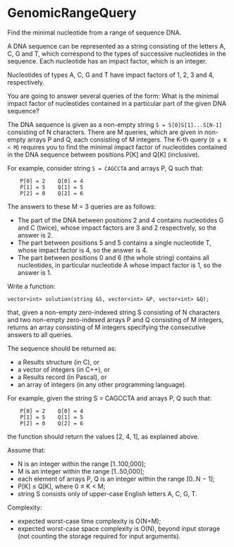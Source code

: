 # GenomicRangeQuery

Find the minimal nucleotide from a range of sequence DNA.

A DNA sequence can be represented as a string consisting of the letters A, C, G and T, 
  which correspond to the types of successive nucleotides in the sequence. 
Each nucleotide has an impact factor, which is an integer. 

Nucleotides of types A, C, G and T have impact factors of 1, 2, 3 and 4, respectively. 

You are going to answer several queries of the form: 
What is the minimal impact factor of nucleotides contained in a particular part of the given DNA sequence?

The DNA sequence is given as a non-empty string `S = S[0]S[1]...S[N-1]` consisting of N characters. 
There are M queries, which are given in non-empty arrays P and Q, each consisting of M integers. 
The K-th query (`0 ≤ K < M`) requires you to find the minimal impact factor of nucleotides 
  contained in the DNA sequence between positions P[K] and Q[K] (inclusive).

For example, consider string `S = CAGCCTA` and arrays P, Q such that:
```
    P[0] = 2    Q[0] = 4
    P[1] = 5    Q[1] = 5
    P[2] = 0    Q[2] = 6
```
The answers to these M = 3 queries are as follows:

- The part of the DNA between positions 2 and 4 contains nucleotides G and C (twice), 
  whose impact factors are 3 and 2 respectively, so the answer is 2.
- The part between positions 5 and 5 contains a single nucleotide T, 
  whose impact factor is 4, so the answer is 4.
- The part between positions 0 and 6 (the whole string) contains all nucleotides, 
  in particular nucleotide A whose impact factor is 1, so the answer is 1.

Write a function:
```
vector<int> solution(string &S, vector<int> &P, vector<int> &Q);
```
that, given a non-empty zero-indexed string S consisting of N characters and 
  two non-empty zero-indexed arrays P and Q consisting of M integers, 
  returns an array consisting of M integers specifying the consecutive answers to all queries.

The sequence should be returned as:

- a Results structure (in C), or
- a vector of integers (in C++), or
- a Results record (in Pascal), or
- an array of integers (in any other programming language).

For example, given the string S = CAGCCTA and arrays P, Q such that:
```
    P[0] = 2    Q[0] = 4
    P[1] = 5    Q[1] = 5
    P[2] = 0    Q[2] = 6
```
the function should return the values [2, 4, 1], as explained above.

Assume that:

- N is an integer within the range [1..100,000];
- M is an integer within the range [1..50,000];
- each element of arrays P, Q is an integer within the range [0..N − 1];
- P[K] ≤ Q[K], where 0 ≤ K < M;
- string S consists only of upper-case English letters A, C, G, T.

Complexity:

- expected worst-case time complexity is O(N+M);
- expected worst-case space complexity is O(N), beyond input storage (not counting the storage required for input arguments).
